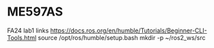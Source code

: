 # ME597AS
FA24
lab1 links
https://docs.ros.org/en/humble/Tutorials/Beginner-CLI-Tools.html
source /opt/ros/humble/setup.bash
mkdir -p ~/ros2_ws/src
